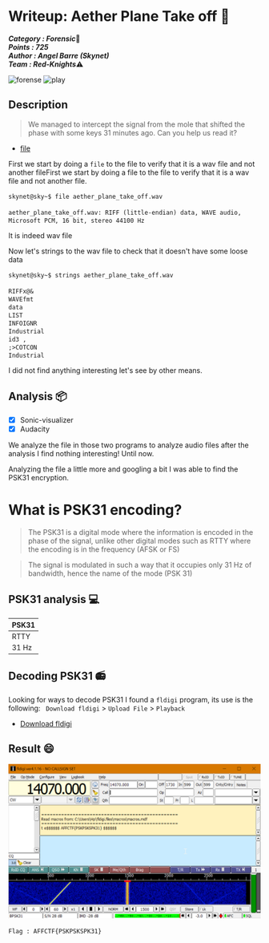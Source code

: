 # Writeup: Aether Plane Take off :triangular_flag_on_post:

***Category : Forensic***:minidisc:\
***Points : 725***\
***Author : Angel Barre (Skynet)*** \
***Team : Red-Knights***:warning:

![forense](https://img.shields.io/badge/analitycs-forensic-green) ![play](https://img.shields.io/badge/Play-CTF-red)

## Description
> We managed to intercept the signal from the mole that shifted the phase with some keys 31 minutes ago. Can you help us read it?
- [file](https://github.com/Red-Knights-CTF/writeups/blob/master/2020/affinity_ctf_lite/Aether%20plane%20take%20off/aether_plane_take_off.wav)

First we start by doing a `file` to the file to verify that it is a wav file and not another fileFirst we start by doing a file to the file to verify that it is a wav file and not another file.
```console
skynet@sky~$ file aether_plane_take_off.wav

aether_plane_take_off.wav: RIFF (little-endian) data, WAVE audio, Microsoft PCM, 16 bit, stereo 44100 Hz
```
It is indeed wav file

Now let's strings to the wav file to check that it doesn't have some loose data
```console
skynet@sky~$ strings aether_plane_take_off.wav

RIFFx@&
WAVEfmt
data
LIST
INFOIGNR
Industrial
id3 ,
;>COTCON
Industrial
```
I did not find anything interesting let's see by other means.
<!-- --------------- -->

## Analysis  📦

- [x] Sonic-visualizer
- [x] Audacity

We analyze the file in those two programs to analyze audio files after the analysis I find nothing interesting! Until now.

Analyzing the file a little more and googling a bit I was able to find the PSK31 encryption.

# What is PSK31 encoding?

>The PSK31 is a digital mode where the information is encoded in the phase of the signal, unlike other digital modes such as RTTY where the encoding is in the frequency (AFSK or FS)

>The signal is modulated in such a way that it occupies only 31 Hz of bandwidth, hence the name of the mode (PSK 31)



<!-- --------------- -->
## PSK31 analysis :computer:

| PSK31 | 
| :--------------- | 
| RTTY         |
| 31 Hz         |

## Decoding PSK31 :radio:

Looking for ways to decode PSK31 I found a `fldigi` program, its use is the following: ` Download fldigi` >  `Upload File` > `Playback`

- [Download fldigi](http://www.w1hkj.com/files/fldigi)

## Result :smile:

![fldigi](figidi-result.png)


```
Flag : AFFCTF{PSKPSKSPK31}
```
